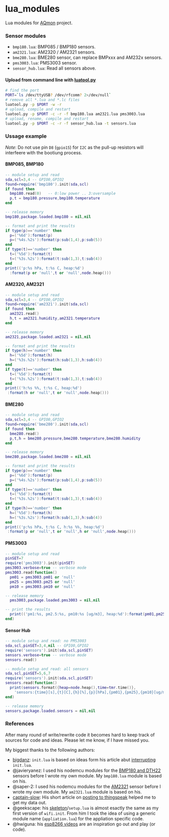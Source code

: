 # lua_modules
Lua modules for [AQmon][] project.<br/>

[luatool.py]: https://github.com/4refr0nt/luatool

### Sensor modules
- `bmp180.lua`: BMP085 / BMP180 sensors.
- `am2321.lua`: AM2320 / AM2321 sensors.
- `bme280.lua`: BME280 sensor, can replace BMPxxx and AM232x sensors.
- `pms3003.lua`: PMS3003 sensor.
- `sensor_hub.lua`: Read all sensors above.

#### Upload from command line with [luatool.py][]

```sh
# find the port
PORT=`ls /dev/ttyUSB? /dev/rfcomm? 2>/dev/null`
# remove all *.lua and *.lc files
luatool.py -p $PORT -w -r
# upload, compile and restart
luatool.py -p $PORT -c -r -f bmp180.lua am2321.lua pms3003.lua
# upload, rename, compile and restart
luatool.py -p $PORT -c -r -f sensor_hub.lua -t sensors.lua
```

### Ussage example
*Note*: Do not use pin `D8` (`gpio15`) for `I2C` as the pull-up resistors will
interfeere with the bootiung process.

#### BMP085, BMP180
```lua
-- module setup and read
sda,scl=3,4 -- GPIO0,GPIO2
found=require('bmp180').init(sda,scl)
if found then
  bmp180.read(0)   -- 0:low power .. 3:oversample
  p,t = bmp180.pressure,bmp180.temperature
end

-- release memory
bmp180,package.loaded.bmp180 = nil,nil

-- format and print the results
if type(p)=='number' then
  p=('%6d'):format(p)
  p=('%4s.%2s'):format(p:sub(1,4),p:sub(5))
end
if type(t)=='number' then
  t=('%5d'):format(t)
  t=('%3s.%2s'):format(t:sub(1,3),t:sub(4))
end
print(('p:%s hPa, t:%s C, heap:%d')
  :format(p or 'null',t or 'null',node.heap()))
```

#### AM2320, AM2321
```lua
-- module setup and read
sda,scl=3,4 -- GPIO0,GPIO2
found=require('am2321').init(sda,scl)
if found then
  am2321.read()
  h,t = am2321.humidity,am2321.temperature
end

-- release memory
am2321,package.loaded.am2321 = nil,nil

-- format and print the results
if type(h)=='number' then
  h=('%5d'):format(h)
  h=('%3s.%2s'):format(h:sub(1,3),h:sub(4))
end
if type(t)=='number' then
  t=('%5d'):format(t)
  t=('%3s.%2s'):format(t:sub(1,3),t:sub(4))
end
print(('h:%s %%, t:%s C, heap:%d')
 :format(h or 'null',t or 'null',node.heap()))
```

#### BME280
```lua
-- module setup and read
sda,scl=3,4 -- GPIO0,GPIO2
found=require('bme280').init(sda,scl)
if found then
  bme280.read()
  p,t,h = bme280.pressure,bme280.temperature,bme280.humidity
end

-- release memory
bme280,package.loaded.bme280 = nil,nil

-- format and print the results
if type(p)=='number' then
  p=('%6d'):format(p)
  p=('%4s.%2s'):format(p:sub(1,4),p:sub(5))
end
if type(t)=='number' then
  t=('%5d'):format(t)
  t=('%3s.%2s'):format(t:sub(1,3),t:sub(4))
end
if type(h)=='number' then
  h=('%5d'):format(h)
  h=('%3s.%2s'):format(h:sub(1,3),h:sub(4))
end
print(('p:%s hPa, t:%s C, h:%s %%, heap:%d')
 :format(p or 'null',t or 'null',h or 'null',node.heap()))
```

#### PMS3003
```lua
-- module setup and read
pinSET=7
require('pms3003').init(pinSET)
pms3003.verbose=true -- verbose mode
pms3003.read(function()
  pm01 = pms3003.pm01 or 'null'
  pm25 = pms3003.pm25 or 'null'
  pm10 = pms3003.pm10 or 'null'

-- release memory
  pms3003,package.loaded.pms3003 = nil,nil

-- print the results
  print(('pm1:%s, pm2.5:%s, pm10:%s [ug/m3], heap:%d'):format(pm01,pm25,pm10,node.heap()))
end)
```
#### Sensor Hub
```lua
-- module setup and read: no PMS3003
sda,scl,pinSET=3,4,nil -- GPIO0,GPIO2
require('sensors').init(sda,scl,pinSET)
sensors.verbose=true -- verbose mode
sensors.read()

-- module setup and read: all sensors
sda,scl,pinSET=5,6,7
require('sensors').init(sda,scl,pinSET)
sensors.read(function()
  print(sensors.format({heap=node.heap(),time=tmr.time()},
    'sensors:{time}[s],{t}[C],{h}[%],{p}[hPa],{pm01},{pm25},{pm10}[ug/m3],{heap}[b]'))
end)

-- release memory
sensors,package.loaded.sensors = nil,nil
```

### References
After many round of write/rewrite code it becomes hard to keep track of
sources for code and ideas. Please let me know, if I have missed you.

My biggest thanks to the following authors:

- [bigdanz][]: `init.lua` is based on ideas form his article abut [interrupting][] `init.lua`.
- @javieryanez: I used his nodemcu modules for the [BMP180 and DTH22][] sensors before I wrote my own module.
  My `bmp180.lua` module is based on his.
- @saper-2: I used his nodemcu modules for the [AM2321][] sensor before I wrote my own module.
  My `am2321.lua` module is based on his.
- [captain-slow][]: His short article on [posting to thingspeak][] helped me to get my data out.
- @geekscape: his [skeleton][]/`setup.lua` is almost esactly the same as my first version of `wifi.init`.
  From him I took the idea of using a generic module name (`appliation.lua`) for the appliation specific code.
- @hwiguna: his [esp8266 videos][] are an inspiration go out and play (or code).

[AQmon]: https://github.com/avaldebe/AQmon
[bigdanz]:      https://bigdanzblog.wordpress.com
[interrupting]: https://bigdanzblog.wordpress.com/2015/04/24/esp8266-nodemcu-interrupting-init-lua-during-boot
[BMP180 and DTH22]: https://github.com/javieryanez/nodemcu-modules
[skeleton]:        https://github.com/geekscape/nodemcu_esp8266/tree/master/skeleton
[esp8266 videos]:  https://www.youtube.com/user/hwiguna
[captain-slow]:    http://captain-slow.dk
[posting to thingspeak]: http://captain-slow.dk/2015/04/16/posting-to-thingspeak-with-esp8266-and-nodemcu
[AM2321]:         https://github.com/saper-2/esp8266-am2321-remote-sensor
